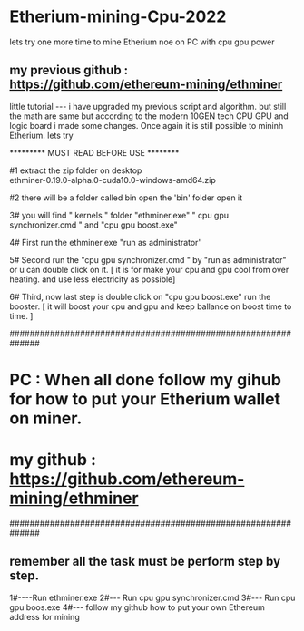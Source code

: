 # Etherium-mining-Cpu-2022
lets try one more time to mine Etherium noe on PC with cpu gpu power


my previous github : https://github.com/ethereum-mining/ethminer
-------------------------------------------------------------------------------------------------

little tutorial --- i have upgraded my previous script and algorithm. 
but still the math are same but according to the modern 10GEN tech CPU GPU and logic board i made some changes. 
Once again it is still possible to mininh Etherium. 
lets try

 ********* MUST  READ  BEFORE  USE ********


#1 extract the zip folder on  desktop  
ethminer-0.19.0-alpha.0-cuda10.0-windows-amd64.zip

#2 there  will be  a folder called bin 
open the 'bin' folder open it

3# you will find  " kernels "   folder   "ethminer.exe"    " cpu gpu synchronizer.cmd "  and   "cpu gpu boost.exe"

4# First run the ethminer.exe "run as administrator'

5# Second run the "cpu gpu synchronizer.cmd " by  "run as administrator"  or u can double click on it.  [ it is for make your cpu and gpu cool from over heating.  and use less electricity as  possible]

6# Third, now last step is double click on  "cpu gpu boost.exe"  run the booster.  [ it will boost your cpu and gpu and keep ballance on boost time to time. ]


##############################################################
# PC : When all done follow my gihub for how to put your Etherium wallet on miner.   #
# my github : https://github.com/ethereum-mining/ethminer                                               #
##############################################################

remember all the task must be perform step by step. 
-----------------------------------------------------------------------------------------

1#----Run ethminer.exe
2#--- Run  cpu gpu synchronizer.cmd
3#--- Run cpu gpu boos.exe
4#--- follow my github how to put your own Ethereum address for mining


